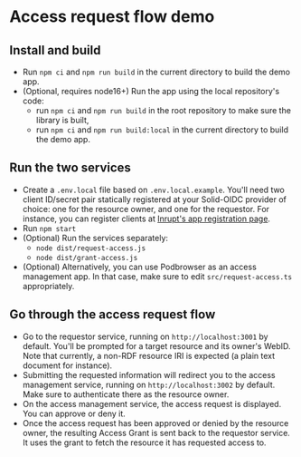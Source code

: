# Access request flow demo

## Install and build

- Run `npm ci` and `npm run build` in the current directory to build the demo app.
- (Optional, requires node16+) Run the app using the local repository's code:
  - run `npm ci` and `npm run build` in the root repository to make sure the library is built,
  - run `npm ci` and `npm run build:local` in the current directory to build the demo app.

## Run the two services

- Create a `.env.local` file based on `.env.local.example`. You'll need two client ID/secret pair
  statically registered at your Solid-OIDC provider of choice: one for the resource
  owner, and one for the requestor. For instance, you can register clients at
  [Inrupt's app registration page](https://broker.pod.inrupt.com/registration.html).
- Run `npm start`
- (Optional) Run the services separately:
  - `node dist/request-access.js`
  - `node dist/grant-access.js`
- (Optional) Alternatively, you can use Podbrowser as an access management app. In that case,
  make sure to edit `src/request-access.ts` appropriately.

## Go through the access request flow

- Go to the requestor service, running on `http://localhost:3001` by default. You'll
  be prompted for a target resource and its owner's WebID. Note that currently,
  a non-RDF resource IRI is expected (a plain text document for instance).
- Submitting the requested information will redirect you to the access management service,
  running on `http://localhost:3002` by default. Make sure to authenticate there as the
  resource owner.
- On the access management service, the access request is displayed. You can approve
  or deny it.
- Once the access request has been approved or denied by the resource owner, the
  resulting Access Grant is sent back to the requestor service. It uses the grant
  to fetch the resource it has requested access to.
